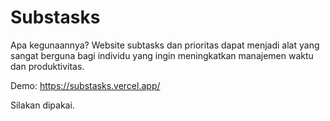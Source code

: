 # Substasks

Apa kegunaannya?
Website subtasks dan prioritas dapat menjadi alat yang sangat berguna bagi individu yang ingin meningkatkan manajemen waktu dan produktivitas.

Demo:
https://substasks.vercel.app/

Silakan dipakai.
